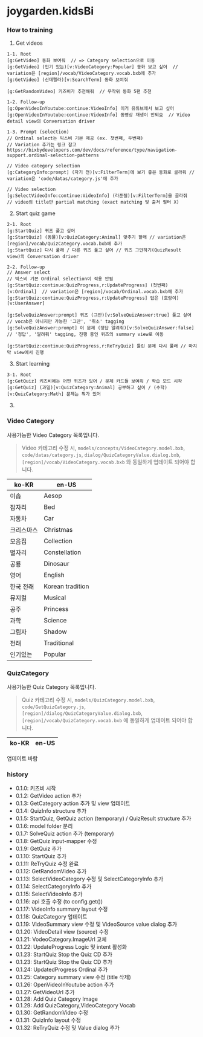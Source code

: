# joygarden.kidsBi

### How to training
1. Get videos
```
1-1. Root
[g:GetVideo] 동화 보여줘  // => Category selection으로 이동
[g:GetVideo] (인기 있는)[v:VideoCategory:Popular] 동화 보고 싶어  // variation은 [region]/vocab/VideoCategory.vocab.bxb에 추가
[g:GetVideo] (신데렐라)[v:SearchTerm] 동화 보여줘

[g:GetRandomVideo] 키즈비가 추천해줘  // 무작위 동화 5편 추천

1-2. Follow-up
[g:OpenVideoInYoutube:continue:VideoInfo] 이거 유튜브에서 보고 싶어
[g:OpenVideoInYoutube:continue:VideoInfo] 동영상 재생이 안되요  // Video detail view의 Conversation driver

1-3. Prompt (selection)
// Ordinal select는 빅스비 기본 제공 (ex. 첫번째, 두번째)
// Variation 추가는 링크 참고 https://bixbydevelopers.com/dev/docs/reference/type/navigation-support.ordinal-selection-patterns

// Video category selection
[g:CategoryInfo:prompt] (자기 전)[v:FilterTerm]에 보기 좋은 동화로 골라줘 // variation은 'code/datas/category.js'에 추가

// Video selection
[g:SelectVideoInfo:continue:VideoInfo] (라푼젤)[v:FilterTerm]을 골라줘  // video의 title만 partial matching (exact matching 및 출처 필터 X)
```

2. Start quiz game
```
2-1. Root
[g:StartQuiz] 퀴즈 풀고 싶어
[g:StartQuiz] (동물)[v:QuizCategory:Animal] 맞추기 할래 // variation은 [region]/vocab/QuizCategory.vocab.bxb에 추가
[g:StartQuiz] 다시 풀래 / 다른 퀴즈 풀고 싶어 // 퀴즈 그만하기(QuizResult view)의 Conversation driver

2-2. Follow-up
// Answer select
// 빅스비 기본 Ordinal selection이 적용 안됨
[g:StartQuiz:continue:QuizProgress,r:UpdateProgress] (첫번째)[v:Ordinal]  // variation은 [region]/vocab/Ordinal.vocab.bxb에 추가
[g:StartQuiz:continue:QuizProgress,r:UpdateProgress] 답은 (호랑이)[v:UserAnswer]

[g:SolveQuizAnswer:prompt] 퀴즈 (그만)[v:SolveQuizAnswer:true] 풀고 싶어  // vocab은 아니지만 가능한 '그만', '취소' tagging
[g:SolveQuizAnswer:prompt] 이 문제 (정답 알려줘)[v:SolveQuizAnswer:false] // '정답', '알려줘' tagging, 진행 중인 퀴즈의 summary view로 이동

[g:StartQuiz:continue:QuizProgress,r:ReTryQuiz] 틀린 문제 다시 풀래 // 마지막 view에서 진행
```

3. Start learning
```
3-1. Root
[g:GetQuiz] 키즈비에는 어떤 퀴즈가 있어 / 문제 카드들 보여줘 / 학습 모드 시작
[g:GetQuiz] (과일)[v:QuizCategory:Animal] 공부하고 싶어 / (수학)[v:QuizCategory:Math] 문제는 뭐가 있어
```

3. 
### Video Category
사용가능한 Video Category 목록입니다.
> Video 카테고리 수정 시,
> `models/concepts/VideoCategory.model.bxb`, `code/datas/category.js`, `dialog/QuizCategoryValue.dialog.bxb`, `[region]/vocab/VideoCategory.vocab.bxb`
> 와 동일하게 업데이트 되어야 합니다.

| ko-KR | en-US |
|-------|-------|
| 이솝 | Aesop |
| 잠자리 | Bed |
| 자동차 | Car |
| 크리스마스 | Christmas |
| 모음집 | Collection |
| 별자리 | Constellation |
| 공룡 | Dinosaur |
| 영어 | English |
| 한국 전래 | Korean tradition |
| 뮤지컬 | Musical |
| 공주 | Princess |
| 과학 | Science |
| 그림자 | Shadow |
| 전래 | Traditional |
| 인기있는 | Popular |


### QuizCategory
사용가능한 Quiz Category 목록입니다.
> Quiz 카테고리 수정 시,
> `models/QuizCategory.model.bxb`, `code/GetQuizCategory.js`, `[region]/dialog/QuizCategoryValue.dialog.bxb`, `[region]/vocab/QuizCategory.vocab.bxb`
> 에 동일하게 업데이트 되어야 합니다.

| ko-KR | en-US |
| ----- | ----- |
업데이트 바람

### history
- 0.1.0: 키즈비 시작
- 0.1.2: GetVideo action 추가
- 0.1.3: GetCategory action 추가 및 view 업데이트
- 0.1.4: QuizInfo structure 추가
- 0.1.5: StartQuiz, GetQuiz action (temporary) / QuizResult structure 추가
- 0.1.6: model folder 분리
- 0.1.7: SolveQuiz action 추가 (temporary)
- 0.1.8: GetQuiz input-mapper 수정
- 0.1.9: GetQuiz 추가
- 0.1.10: StartQuiz 추가
- 0.1.11: ReTryQuiz 수정 완료
- 0.1.12: GetRandomVideo 추가
- 0.1.13: SelectVideoCategory 수정 및 SelectCategoryInfo 추가
- 0.1.14: SelectCategoryInfo 추가
- 0.1.15: SelectVideoInfo 추가
- 0.1.16: api 호출 수정 (to config.get())
- 0.1.17: VideoInfo summary layout 수정
- 0.1.18: QuizCategory 업데이트
- 0.1.19: VideoSummary view 수정 및 VideoSource value dialog 추가
- 0.1.20: VideoDetail view (source) 수정
- 0.1.21: VodeoCategory.ImageUrl 교체
- 0.1.22: UpdateProgress Logic 및 intent 활성화
- 0.1.23: StartQuiz Stop the Quiz CD 추가 
- 0.1.23: StartQuiz Stop the Quiz CD 추가
- 0.1.24: UpdatedProgress Ordinal 추가 
- 0.1.25: Category summary view 수정 (title 삭제)
- 0.1.26: OpenVideoInYoutube action 추가
- 0.1.27: GetVideoUrl 추가
- 0.1.28: Add Quiz Category Image
- 0.1.29: Add QuizCategory,VideoCategory Vocab
- 0.1.30: GetRandomVideo 수정
- 0.1.31: QuizInfo layout 수정
- 0.1.32: ReTryQuiz 수정 및 Value dialog 추가